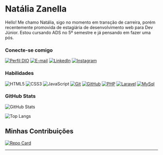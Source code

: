 

# Natália Zanella

Hello!
Me chamo Natália, sigo no momento em transção de carreira, porém recentemente promovida de estagiária de desenvolvimento web para Dev Júnior. Estou cursando ADS no 5º semestre e já pensando em fazer uma pós.


### Conecte-se comigo
[![Perfil DIO](https://img.shields.io/badge/-Meu%20Perfil%20na%20DIO-9932CC?style=for-the-badge)](https://www.dio.me/users/nataliazanella)
[![E-mail](https://img.shields.io/badge/-Email-9932CC?style=for-the-badge&logo=microsoft-outlook&logoColor=E94D5F)](mailto:nataliazanella@yahoo.com.br)
[![LinkedIn](https://img.shields.io/badge/-LinkedIn-9932CC?style=for-the-badge&logo=linkedin&logoColor=30A3DC)](https://www.linkedin.com/in/natália-zanella/)
[![Instagram](https://img.shields.io/badge/-instagram-9932CC?style=for-the-badge&logo=instagram&logoColor=30A3DC)](https://www.instagram.com/nataliazss/)


### Habilidades
![HTML5](https://img.shields.io/badge/HTML-9932CC?style=for-the-badge&logo=html5&logoColor=30A3DC)
![CSS3](https://img.shields.io/badge/CSS3-9932CC?style=for-the-badge&logo=css3&logoColor=E94D5F)
![JavaScript](https://img.shields.io/badge/JavaScript-9932CC?style=for-the-badge&logo=javascript&logoColor=30A3DC)
[![Git](https://img.shields.io/badge/Git-9932CC?style=for-the-badge&logo=git&logoColor=E94D5F)](https://git-scm.com/doc) 
[![GitHub](https://img.shields.io/badge/GitHub-9932CC?style=for-the-badge&logo=github&logoColor=30A3DC)](https://docs.github.com/)
[![PHP](https://img.shields.io/badge/Php-9932CC?style=for-the-badge&logo=php&logoColor=30A3DC)](https://www.php.net/docs.php)
[![Laravel](https://img.shields.io/badge/Laravel-9932CC?style=for-the-badge&logo=laravel&logoColor=30A3DC)](https://www.php.net/docs.php)
[![MySql](https://img.shields.io/badge/MySQl-9932CC?style=for-the-badge&logo=mysql&logoColor=30A3DC)](https://www.php.net/docs.php)


### GitHub Stats
![GitHub Stats](https://github-readme-stats.vercel.app/api?username=NataliaZAnella&theme=transparent&bg_color=9932CC&border_color=000&show_icons=true&icon_color=000&title_color=000&text_color=FFF)

![Top Langs](https://github-readme-stats-git-masterrstaa-rickstaa.vercel.app/api/top-langs/?username=SEUUSERNAME&layout=compact&bg_color=9932CC&border_color=000&title_color=000&text_color=FFF)


## Minhas Contribuições
[![Repo Card](https://github-readme-stats.vercel.app/api/pin/?username=rehpedroso&repo=dio-lab-open-source&bg_color=9932CC&border_color=000&show_icons=true&icon_color=000&text_color=FFF)](https://github.com/NataliaZanella/dio-lab-open-source)

  
 





---


